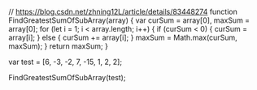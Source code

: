 // https://blog.csdn.net/zhning12L/article/details/83448274
function FindGreatestSumOfSubArray(array) {
  var curSum = array[0],
    maxSum = array[0];
  for (let i = 1; i < array.length; i++) {
    if (curSum < 0) {
      curSum = array[i];
    } else {
      curSum += array[i];
    }
    maxSum = Math.max(curSum, maxSum);
  }
  return maxSum;
}

var test = [6, -3, -2, 7, -15, 1, 2, 2];

FindGreatestSumOfSubArray(test);
